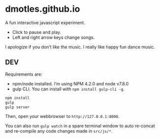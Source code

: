 # dmotles.github.io

A fun interactive javascript experiment.

* Click to pause and play. 
* Left and right arrow keys change songs.

I apologize if you don’t like the music. I really like happy fun dance music.


## DEV

Requirements are:
* npm/node installed. I’m using NPM 4.2.0 and node v7.8.0
* gulp CLI. You can install with `npm install gulp-cli -g`.

```bash
npm install
gulp
gulp server
```

Then, open your webbrowser to `http://127.0.0.1:8000`.

You can also run `gulp watch` in a spare terminal window to auto re-concat and re-compile
any code changes made in `src/js/*`.
